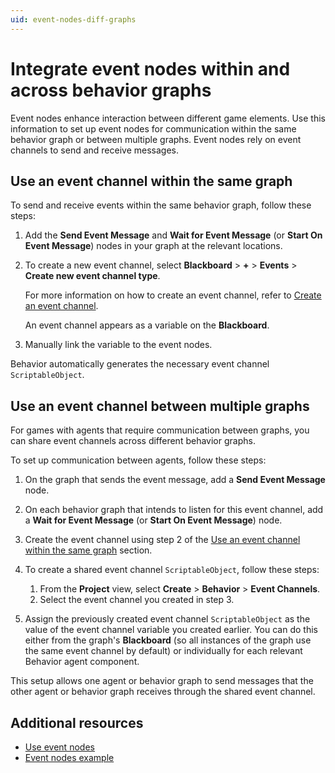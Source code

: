 ```yaml
---
uid: event-nodes-diff-graphs
---
```


# Integrate event nodes within and across behavior graphs

Event nodes enhance interaction between different game elements. Use this information to set up event nodes for communication within the same behavior graph or between multiple graphs. Event nodes rely on event channels to send and receive messages.

## Use an event channel within the same graph

To send and receive events within the same behavior graph, follow these steps:

1. Add the **Send Event Message** and **Wait for Event Message** (or **Start On Event Message**) nodes in your graph at the relevant locations.

2. To create a new event channel, select **Blackboard** > **+** > **Events** > **Create new event channel type**.

   For more information on how to create an event channel, refer to [Create an event channel](event-nodes.md#create-an-event-channel).

   An event channel appears as a variable on the **Blackboard**.

3. Manually link the variable to the event nodes.

Behavior automatically generates the necessary event channel `ScriptableObject`.

## Use an event channel between multiple graphs

For games with agents that require communication between graphs, you can share event channels across different behavior graphs.

To set up communication between agents, follow these steps:

1. On the graph that sends the event message, add a **Send Event Message** node.

2. On each behavior graph that intends to listen for this event channel, add a **Wait for Event Message** (or **Start On Event Message**) node.

3. Create the event channel using step 2 of the [Use an event channel within the same graph](#use-an-event-channel-within-the-same-graph) section.

4. To create a shared event channel `ScriptableObject`, follow these steps:

   1. From the **Project** view, select **Create** > **Behavior** > **Event Channels**.
   2. Select the event channel you created in step 3.

5. Assign the previously created event channel `ScriptableObject` as the value of the event channel variable you created earlier. You can do this either from the graph's **Blackboard** (so all instances of the graph use the same event channel by default) or individually for each relevant Behavior agent component.

This setup allows one agent or behavior graph to send messages that the other agent or behavior graph receives through the shared event channel.

## Additional resources

* [Use event nodes](event-nodes.md)
* [Event nodes example](event-nodes-example.md)
